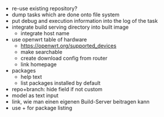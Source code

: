 - re-use existing repository?
- dump tasks which are done onto file system
- put debug and execution information into the log of the task
- integrate build serving directory into built image
  - integrate host name
- use openwrt table of hardware
  - https://openwrt.org/supported_devices
  - make searchable
  - create download config from router
  - link homepage
- packages
  - help text
  - list packages installed by default
- repo+branch: hide field if not custom
- model as text input
- link, wie man einen eigenen Build-Server beitragen kann
- use + for package listing

